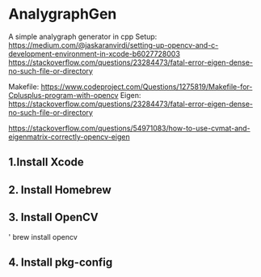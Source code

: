 # AnalygraphGen
A simple analygraph generator in cpp
Setup:
https://medium.com/@jaskaranvirdi/setting-up-opencv-and-c-development-environment-in-xcode-b6027728003
https://stackoverflow.com/questions/23284473/fatal-error-eigen-dense-no-such-file-or-directory

Makefile:
https://www.codeproject.com/Questions/1275819/Makefile-for-Cplusplus-program-with-opencv
Eigen:
https://stackoverflow.com/questions/23284473/fatal-error-eigen-dense-no-such-file-or-directory

https://stackoverflow.com/questions/54971083/how-to-use-cvmat-and-eigenmatrix-correctly-opencv-eigen


## 1.Install Xcode
## 2. Install Homebrew
## 3. Install OpenCV
'
brew install opencv
## 4. Install pkg-config